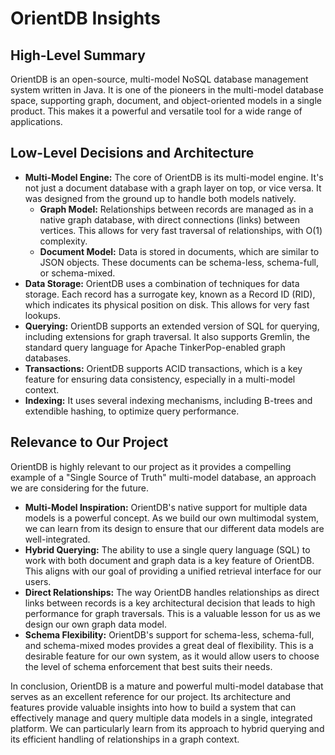 # OrientDB Insights

## High-Level Summary

OrientDB is an open-source, multi-model NoSQL database management system written in Java. It is one of the pioneers in the multi-model database space, supporting graph, document, and object-oriented models in a single product. This makes it a powerful and versatile tool for a wide range of applications.

## Low-Level Decisions and Architecture

*   **Multi-Model Engine:** The core of OrientDB is its multi-model engine. It's not just a document database with a graph layer on top, or vice versa. It was designed from the ground up to handle both models natively.
    *   **Graph Model:** Relationships between records are managed as in a native graph database, with direct connections (links) between vertices. This allows for very fast traversal of relationships, with O(1) complexity.
    *   **Document Model:** Data is stored in documents, which are similar to JSON objects. These documents can be schema-less, schema-full, or schema-mixed.
*   **Data Storage:** OrientDB uses a combination of techniques for data storage. Each record has a surrogate key, known as a Record ID (RID), which indicates its physical position on disk. This allows for very fast lookups.
*   **Querying:** OrientDB supports an extended version of SQL for querying, including extensions for graph traversal. It also supports Gremlin, the standard query language for Apache TinkerPop-enabled graph databases.
*   **Transactions:** OrientDB supports ACID transactions, which is a key feature for ensuring data consistency, especially in a multi-model context.
*   **Indexing:** It uses several indexing mechanisms, including B-trees and extendible hashing, to optimize query performance.

## Relevance to Our Project

OrientDB is highly relevant to our project as it provides a compelling example of a "Single Source of Truth" multi-model database, an approach we are considering for the future.

*   **Multi-Model Inspiration:** OrientDB's native support for multiple data models is a powerful concept. As we build our own multimodal system, we can learn from its design to ensure that our different data models are well-integrated.
*   **Hybrid Querying:** The ability to use a single query language (SQL) to work with both document and graph data is a key feature of OrientDB. This aligns with our goal of providing a unified retrieval interface for our users.
*   **Direct Relationships:** The way OrientDB handles relationships as direct links between records is a key architectural decision that leads to high performance for graph traversals. This is a valuable lesson for us as we design our own graph data model.
*   **Schema Flexibility:** OrientDB's support for schema-less, schema-full, and schema-mixed modes provides a great deal of flexibility. This is a desirable feature for our own system, as it would allow users to choose the level of schema enforcement that best suits their needs.

In conclusion, OrientDB is a mature and powerful multi-model database that serves as an excellent reference for our project. Its architecture and features provide valuable insights into how to build a system that can effectively manage and query multiple data models in a single, integrated platform. We can particularly learn from its approach to hybrid querying and its efficient handling of relationships in a graph context.